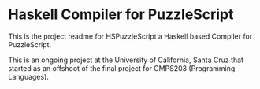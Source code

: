 # Haskell Compiler for PuzzleScript

This is the project readme for HSPuzzleScript a Haskell based Compiler for PuzzleScript.

This is an ongoing project at the University of California, Santa Cruz that started as an offshoot of the final project for CMPS203 (Programming Languages). 
